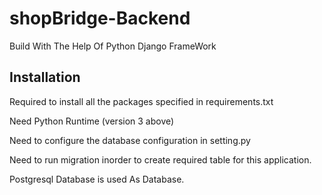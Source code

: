 # shopBridge-Backend
Build With The Help Of Python Django FrameWork 

Installation
------------
Required to install all the packages specified in requirements.txt

Need Python Runtime (version 3 above)

Need to configure the database configuration in setting.py

Need to run migration inorder to create required table for this application.

Postgresql Database is used As Database.

